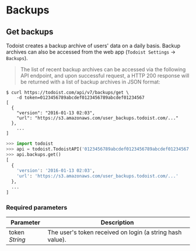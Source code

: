 # Backups

## Get backups

Todoist creates a backup archive of users' data on a daily basis. Backup archives can also be accessed from the web app
(`Todoist Settings` -> `Backups`).

> The list of recent backup archives can be accessed via the following API endpoint, and upon successful request, a HTTP 200 response will be returned with a list of backup archives in JSON format:


```shell
$ curl https://todoist.com/api/v7/backups/get \
    -d token=0123456789abcdef0123456789abcdef01234567
[
  {
    "version": "2016-01-13 02:03",
    "url": "https://s3.amazonaws.com/user_backups.todoist.com/..."
  },
    ...
]
```

```python
>>> import todoist
>>> api = todoist.TodoistAPI('0123456789abcdef0123456789abcdef01234567')
>>> api.backups.get()
[
  {
    'version': '2016-01-13 02:03',
    'url': 'https://s3.amazonaws.com/user_backups.todoist.com/...'
  },
  ...
]
```

### Required parameters

Parameter | Description
--------- | -----------
token *String* | The user's token received on login (a string hash value).
